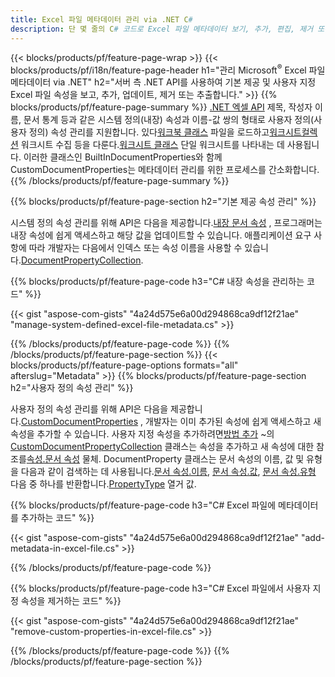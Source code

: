 ```yaml
---
title: Excel 파일 메타데이터 관리 via .NET C#
description: 단 몇 줄의 C# 코드로 Excel 파일 메타데이터 보기, 추가, 편집, 제거 또는 추출
---
```

{{< blocks/products/pf/feature-page-wrap >}}
{{< blocks/products/pf/i18n/feature-page-header h1="관리 Microsoft<sup>&reg;</sup> Excel 파일 메타데이터 via .NET" h2="서버 측 .NET API를 사용하여 기본 제공 및 사용자 지정 Excel 파일 속성을 보고, 추가, 업데이트, 제거 또는 추출합니다." >}}
{{% blocks/products/pf/feature-page-summary %}}
[.NET 엑셀 API](/cells/ko/net/) 제목, 작성자 이름, 문서 통계 등과 같은 시스템 정의(내장) 속성과 이름-값 쌍의 형태로 사용자 정의(사용자 정의) 속성 관리를 지원합니다. 있다[워크북 클래스](https://reference.aspose.com/cells/net/aspose.cells/workbook) 파일을 로드하고[워크시트컬렉션](https://reference.aspose.com/cells/net/aspose.cells/worksheetcollection) 워크시트 수집 등을 다룬다.[워크시트 클래스](https://reference.aspose.com/cells/net/aspose.cells/worksheet) 단일 워크시트를 나타내는 데 사용됩니다. 이러한 클래스인 BuiltInDocumentProperties와 함께 CustomDocumentProperties는 메타데이터 관리를 위한 프로세스를 간소화합니다.
{{% /blocks/products/pf/feature-page-summary %}}

{{% blocks/products/pf/feature-page-section h2="기본 제공 속성 관리" %}}

 시스템 정의 속성 관리를 위해 API은 다음을 제공합니다.[내장 문서 속성](https://reference.aspose.com/cells/net/aspose.cells/workbook/properties/builtindocumentproperties) , 프로그래머는 내장 속성에 쉽게 액세스하고 해당 값을 업데이트할 수 있습니다. 애플리케이션 요구 사항에 따라 개발자는 다음에서 인덱스 또는 속성 이름을 사용할 수 있습니다.[DocumentPropertyCollection](https://reference.aspose.com/cells/net/aspose.cells.properties/documentpropertycollection). 

{{% blocks/products/pf/feature-page-code h3="C# 내장 속성을 관리하는 코드" %}}

{{< gist "aspose-com-gists" "4a24d575e6a00d294868ca9df12f21ae" "manage-system-defined-excel-file-metadata.cs" >}}

{{% /blocks/products/pf/feature-page-code %}}
{{% /blocks/products/pf/feature-page-section %}}
{{< blocks/products/pf/feature-page-options formats="all" afterslug="Metadata" >}}
{{% blocks/products/pf/feature-page-section h2="사용자 정의 속성 관리" %}}

 사용자 정의 속성 관리를 위해 API은 다음을 제공합니다.[CustomDocumentProperties](https://reference.aspose.com/cells/net/aspose.cells/workbook/properties/customdocumentproperties) , 개발자는 이미 추가된 속성에 쉽게 액세스하고 새 속성을 추가할 수 있습니다. 사용자 지정 속성을 추가하려면[방법 추가](https://reference.aspose.com/cells/net/aspose.cells.properties/customdocumentpropertycollection/methods/add/index) ~의[CustomDocumentPropertyCollection](https://reference.aspose.com/cells/net/aspose.cells.properties/customdocumentpropertycollection) 클래스는 속성을 추가하고 새 속성에 대한 참조를[속성.문서 속성](https://reference.aspose.com/cells/net/aspose.cells.properties/documentproperty) 물체. DocumentProperty 클래스는 문서 속성의 이름, 값 및 유형을 다음과 같이 검색하는 데 사용됩니다.[문서 속성.이름](https://reference.aspose.com/cells/net/aspose.cells.properties/documentproperty/properties/name), [문서 속성.값](https://reference.aspose.com/cells/net/aspose.cells.properties/documentproperty/properties/value),  [문서 속성.유형](https://reference.aspose.com/cells/net/aspose.cells.properties/documentproperty/properties/type) 다음 중 하나를 반환합니다.[PropertyType](https://reference.aspose.com/cells/net/aspose.cells.properties/propertytype) 열거 값.
 
{{% blocks/products/pf/feature-page-code h3="C# Excel 파일에 메타데이터를 추가하는 코드" %}}

{{< gist "aspose-com-gists" "4a24d575e6a00d294868ca9df12f21ae" "add-metadata-in-excel-file.cs" >}}

{{% /blocks/products/pf/feature-page-code %}}


{{% blocks/products/pf/feature-page-code h3="C# Excel 파일에서 사용자 지정 속성을 제거하는 코드" %}}

{{< gist "aspose-com-gists" "4a24d575e6a00d294868ca9df12f21ae" "remove-custom-properties-in-excel-file.cs" >}}

{{% /blocks/products/pf/feature-page-code %}}
{{% /blocks/products/pf/feature-page-section %}}
